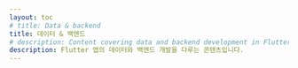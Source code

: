 ```yaml
---
layout: toc
# title: Data & backend
title: 데이터 & 백엔드
# description: Content covering data and backend development in Flutter apps.
description: Flutter 앱의 데이터와 백엔드 개발을 다루는 콘텐츠입니다.
---
```

